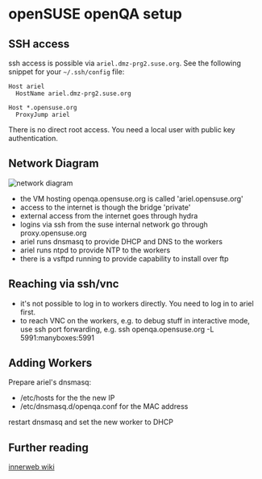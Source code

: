 # openSUSE openQA setup

## SSH access

ssh access is possible via `ariel.dmz-prg2.suse.org`. See the following snippet for your
`~/.ssh/config` file:

```
Host ariel
  HostName ariel.dmz-prg2.suse.org

Host *.opensuse.org
  ProxyJump ariel
```

There is no direct root access. You need a local user with public key authentication.

## Network Diagram
![network diagram](openqa-opensuse.png)

* the VM hosting openqa.opensuse.org is called 'ariel.opensuse.org'
* access to the internet is though the bridge 'private'
* external access from the internet goes through hydra
* logins via ssh from the suse internal network go through proxy.opensuse.org
* ariel runs dnsmasq to provide DHCP and DNS to the workers
* ariel runs ntpd to provide NTP to the workers
* there is a vsftpd running to provide capability to install over ftp

## Reaching via ssh/vnc

* it's not possible to log in to workers directly. You need to log
  in to ariel first.
* to reach VNC on the workers, e.g. to debug stuff in interactive
  mode, use ssh port forwarding, e.g.
    ssh openqa.opensuse.org -L 5991:manyboxes:5991

## Adding Workers

Prepare ariel's dnsmasq:
* /etc/hosts for the the new IP
* /etc/dnsmasq.d/openqa.conf for the MAC address

restart dnsmasq and set the new worker to DHCP

## Further reading

[innerweb wiki](https://wiki.microfocus.net/index.php/OpenQA)
